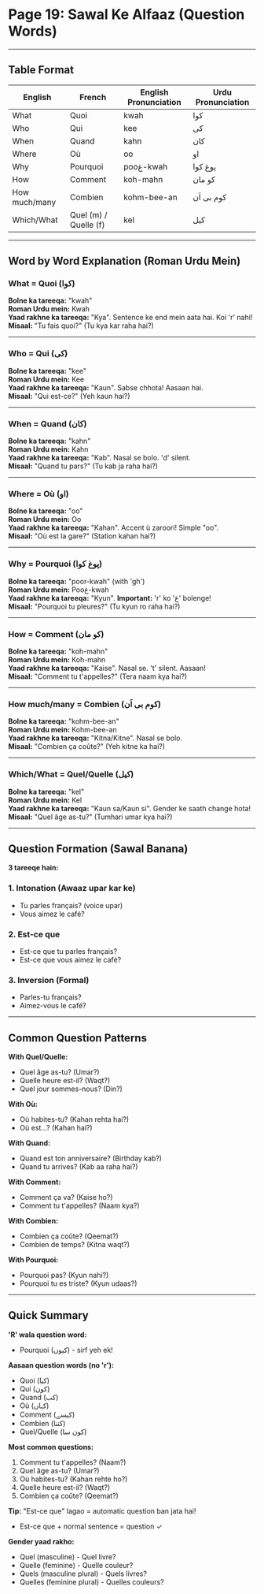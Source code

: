 # Page 19: Sawal Ke Alfaaz (Question Words)

---

## Table Format

| **English** | **French** | **English Pronunciation** | **Urdu Pronunciation** |
|-------------|-----------|---------------------------|--------------------------|
| What | Quoi | kwah | کوا |
| Who | Qui | kee | کی |
| When | Quand | kahn | کان |
| Where | Où | oo | او |
| Why | Pourquoi | pooغ-kwah | پوغ کوا |
| How | Comment | koh-mahn | کو مان |
| How much/many | Combien | kohm-bee-an | کوم بی اَن |
| Which/What | Quel (m) / Quelle (f) | kel | کیل |

---

## Word by Word Explanation (Roman Urdu Mein)

### What = Quoi (کوا)

**Bolne ka tareeqa:** "kwah"  
**Roman Urdu mein:** Kwah  
**Yaad rakhne ka tareeqa:** "Kya". Sentence ke end mein aata hai. Koi 'r' nahi!  
**Misaal:** "Tu fais quoi?" (Tu kya kar raha hai?)

---

### Who = Qui (کی)

**Bolne ka tareeqa:** "kee"  
**Roman Urdu mein:** Kee  
**Yaad rakhne ka tareeqa:** "Kaun". Sabse chhota! Aasaan hai.  
**Misaal:** "Qui est-ce?" (Yeh kaun hai?)

---

### When = Quand (کان)

**Bolne ka tareeqa:** "kahn"  
**Roman Urdu mein:** Kahn  
**Yaad rakhne ka tareeqa:** "Kab". Nasal se bolo. 'd' silent.  
**Misaal:** "Quand tu pars?" (Tu kab ja raha hai?)

---

### Where = Où (او)

**Bolne ka tareeqa:** "oo"  
**Roman Urdu mein:** Oo  
**Yaad rakhne ka tareeqa:** "Kahan". Accent ù zaroori! Simple "oo".  
**Misaal:** "Où est la gare?" (Station kahan hai?)

---

### Why = Pourquoi (پوغ کوا)

**Bolne ka tareeqa:** "poor-kwah" (with 'gh')  
**Roman Urdu mein:** Pooغ-kwah  
**Yaad rakhne ka tareeqa:** "Kyun". **Important:** 'r' ko 'غ' bolenge!  
**Misaal:** "Pourquoi tu pleures?" (Tu kyun ro raha hai?)

---

### How = Comment (کو مان)

**Bolne ka tareeqa:** "koh-mahn"  
**Roman Urdu mein:** Koh-mahn  
**Yaad rakhne ka tareeqa:** "Kaise". Nasal se. 't' silent. Aasaan!  
**Misaal:** "Comment tu t'appelles?" (Tera naam kya hai?)

---

### How much/many = Combien (کوم بی اَن)

**Bolne ka tareeqa:** "kohm-bee-an"  
**Roman Urdu mein:** Kohm-bee-an  
**Yaad rakhne ka tareeqa:** "Kitna/Kitne". Nasal se bolo.  
**Misaal:** "Combien ça coûte?" (Yeh kitne ka hai?)

---

### Which/What = Quel/Quelle (کیل)

**Bolne ka tareeqa:** "kel"  
**Roman Urdu mein:** Kel  
**Yaad rakhne ka tareeqa:** "Kaun sa/Kaun si". Gender ke saath change hota!  
**Misaal:** "Quel âge as-tu?" (Tumhari umar kya hai?)

---

## Question Formation (Sawal Banana)

**3 tareeqe hain:**

### 1. Intonation (Awaaz upar kar ke)
- Tu parles français? (voice upar)
- Vous aimez le café?

### 2. Est-ce que
- Est-ce que tu parles français?
- Est-ce que vous aimez le café?

### 3. Inversion (Formal)
- Parles-tu français?
- Aimez-vous le café?

---

## Common Question Patterns

**With Quel/Quelle:**
- Quel âge as-tu? (Umar?)
- Quelle heure est-il? (Waqt?)
- Quel jour sommes-nous? (Din?)

**With Où:**
- Où habites-tu? (Kahan rehta hai?)
- Où est...? (Kahan hai?)

**With Quand:**
- Quand est ton anniversaire? (Birthday kab?)
- Quand tu arrives? (Kab aa raha hai?)

**With Comment:**
- Comment ça va? (Kaise ho?)
- Comment tu t'appelles? (Naam kya?)

**With Combien:**
- Combien ça coûte? (Qeemat?)
- Combien de temps? (Kitna waqt?)

**With Pourquoi:**
- Pourquoi pas? (Kyun nahi?)
- Pourquoi tu es triste? (Kyun udaas?)

---

## Quick Summary

**'R' wala question word:**
- Pourquoi (کیوں) - sirf yeh ek!

**Aasaan question words (no 'r'):**
- Quoi (کیا)
- Qui (کون)
- Quand (کب)
- Où (کہاں)
- Comment (کیسے)
- Combien (کتنا)
- Quel/Quelle (کون سا)

**Most common questions:**
1. Comment tu t'appelles? (Naam?)
2. Quel âge as-tu? (Umar?)
3. Où habites-tu? (Kahan rehte ho?)
4. Quelle heure est-il? (Waqt?)
5. Combien ça coûte? (Qeemat?)

**Tip:** "Est-ce que" lagao = automatic question ban jata hai!
- Est-ce que + normal sentence = question ✓

**Gender yaad rakho:**
- Quel (masculine) - Quel livre?
- Quelle (feminine) - Quelle couleur?
- Quels (masculine plural) - Quels livres?
- Quelles (feminine plural) - Quelles couleurs?
